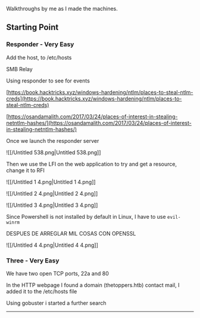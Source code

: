 Walkthroughs by me as I made the machines.

## Starting Point

### Responder - Very Easy

Add the host, to /etc/hosts

SMB Relay

Using responder to see for events

[https://book.hacktricks.xyz/windows-hardening/ntlm/places-to-steal-ntlm-creds](https://book.hacktricks.xyz/windows-hardening/ntlm/places-to-steal-ntlm-creds)

[https://osandamalith.com/2017/03/24/places-of-interest-in-stealing-netntlm-hashes/](https://osandamalith.com/2017/03/24/places-of-interest-in-stealing-netntlm-hashes/)

Once we launch the responder server

![[/Untitled 538.png|Untitled 538.png]]

Then we use the LFI on the web application to try and get a resource, change it to RFI

![[/Untitled 1 4.png|Untitled 1 4.png]]

![[/Untitled 2 4.png|Untitled 2 4.png]]

![[/Untitled 3 4.png|Untitled 3 4.png]]

Since Powershell is not installed by default in Linux, I have to use `evil-winrm`

DESPUES DE ARREGLAR MIL COSAS CON OPENSSL

![[/Untitled 4 4.png|Untitled 4 4.png]]

  

### Three - Very Easy

We have two open TCP ports, 22a and 80

In the HTTP webpage I found a domain (thetoppers.htb) contact mail, I added it to the /etc/hosts file

Using gobuster i started a further search

  

---
